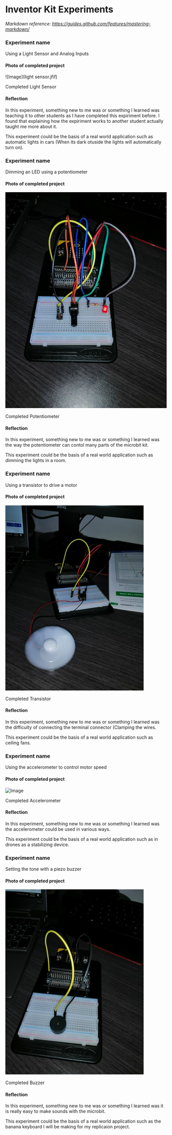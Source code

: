 # Inventor Kit Experiments

*Markdown reference: https://guides.github.com/features/mastering-markdown/*


### Experiment name ###

Using a Light Sensor and Analog Inputs

#### Photo of completed project ####

![Image](light sensor.jfif)

Completed Light Sensor

#### Reflection ####

In this experiment, something new to me was or something I learned was teaching it to other students as I have completed this expiriment before. I found that explaining how the expiriment works to another student actually taught me more about it.

This experiment could be the basis of a real world application such as automatic lights in cars (When its dark otuside the lights will automatically turn on).

### Experiment name ###

Dimming an LED using a potentiometer

#### Photo of completed project ####

![Image](potentiometer.jfif)

Completed Potentiometer

#### Reflection ####

In this experiment, something new to me was or something I learned was the way the potentiometer can contol many parts of the microbit kit.

This experiment could be the basis of a real world application such as dimming the lights in a room.

### Experiment name ###
Using a transistor to drive a motor

#### Photo of completed project ####

![Image](transistor.jfif)

Completed Transistor

#### Reflection ####

In this experiment, something new to me was or something I learned was the difficulty of connecting the terminal connector (Clamping the wires.

This experiment could be the basis of a real world application such as ceiling fans.

### Experiment name ###

Using the accelerometer to control motor speed

#### Photo of completed project ####

![Image](accellorometer.jfif)

Completed Accelerometer

#### Reflection ####

In this experiment, something new to me was or something I learned was the accelerometer could be used in various ways.

This experiment could be the basis of a real world application such as in drones as a stabilizing device.

### Experiment name ###

Setting the tone with a piezo buzzer

#### Photo of completed project ####

![Image](buzzer.jfif)

Completed Buzzer

#### Reflection ####

In this experiment, something new to me was or something I learned was it is really easy to make sounds with the microbit.

This experiment could be the basis of a real world application such as the banana keyboard I will be making for my replicaion project.

